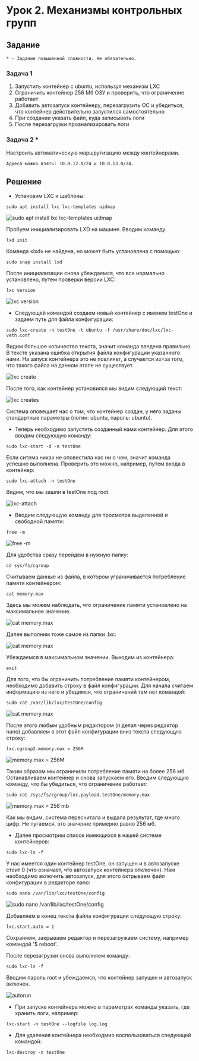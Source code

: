 # Урок 2. Механизмы контрольных групп

## Задание

```
* - Задание повышенной сложности. Не обязательно.
```

### Задача 1

1) Запустить контейнер с ubuntu, используя механизм LXC
2) Ограничить контейнер 256 Мб ОЗУ и проверить, что ограничение работает
3) Добавить автозапуск контейнеру, перезагрузить ОС и убедиться, что контейнер действительно запустился самостоятельно
4) При создании указать файл, куда записывать логи
5) После перезагрузки проанализировать логи

### Задача 2 *

Настроить автоматическую маршрутизацию между контейнерами.

```
Адреса можно взять: 10.0.12.0/24 и 10.0.13.0/24.
```

## Решение

* Установим LXC и шаблоны:

```
sudo apt install lxc lxc-templates uidmap
```

![sudo apt install lxc lxc-templates uidmap](https://github.com/SmiTTR77/Containerization/blob/main/HW2/img/1.png)

Пробуем инициализировать LXD на машине. Вводим команду:

```
lxd init
```

Команда «lxd» не найдена, но может быть установлена с помощью:

```
sudo snap install lxd 
```

После инициализации снова убеждаемся, что все нормально установлено, путем проверки версии LXC:

```
lxc version
```

![lxc version](https://github.com/SmiTTR77/Containerization/blob/main/HW2/img/2.png)

* Следующей командой создаем новый контейнер с именем testOne и задаем путь для файла конфигурации:

```
sudo lxc-create -n testOne -t ubuntu -f /usr/share/doc/lxc/lxc-veth.conf 
```

Видим большое количество текста, значит команда введена правильно. В тексте указана ошибка открытия файла конфигурации указанного нами. На запуск контейнера это не повлияет, а случается из=за того, что такого файла на данном этапе не существует.

![lxc create](https://github.com/SmiTTR77/Containerization/blob/main/HW2/img/3.png)

После того, как контейнер установился мы видим следующий текст:

![lxc creates](https://github.com/SmiTTR77/Containerization/blob/main/HW2/img/4.png)

Система оповещает нас о том, что контейнер создан, у него заданы стандартные параметры (логин: ubuntu, пароль: ubuntu).

* Теперь необходимо запустить созданный нами контейнер. Для этого вводим следующую команду:

```
sudo lxc-start -d -n testOne
```

Если ситема никак не оповестила нас ни о чем, значит команда успешно выполнена. Проверить это можно, например, путем входа в контейнер:

```
sudo lxc-attach -n testOne
```

Видим, что мы зашли в testOne под root.

![lxc-attach](https://github.com/SmiTTR77/Containerization/blob/main/HW2/img/5.png)

* Вводим следующую команду для просмотра выделенной и свободной памяти:

```
free -m
```

![free -m](https://github.com/SmiTTR77/Containerization/blob/main/HW2/img/6.png)

Для удобства сразу перейдем в нужную папку:

```
cd sys/fs/cgroup
```

Считываем данные из файла, в котором уграничивается потребление памяти контейнером:

```
cat memory.max
```

Здесь мы можем наблюдать, что ограничение памяти установлено на максимальное значение.

![cat memory.max](https://github.com/SmiTTR77/Containerization/blob/main/HW2/img/7.png)

Далее выполним тоже самое из папки .lxc:

![cat memory.max](https://github.com/SmiTTR77/Containerization/blob/main/HW2/img/8.png)

Убеждаемся в максимальном значении. Выходим из контейнера:

```
exit
```

Для того, что бы ограничить потребление памяти контейнером, необходимо добавить строку в файл конфигурации. Для начала считаем информацию из него и убедимся, что ограничений там нет командой:

```
sudo cat /var/lib/lxc/testOne/config
```

![cat memory.max](https://github.com/SmiTTR77/Containerization/blob/main/HW2/img/9.png)

После этого любым удобным редактором (я делал через редактор nano) добавляем в этот файл конфигурации вниз текста следующую строку:

```
lxc.cgroup2.memory.max = 256M
```

![memory.max = 256M](https://github.com/SmiTTR77/Containerization/blob/main/HW2/img/10.png)

Таким образом мы ограничили потребление памяти на более 256 мб.
Останавливаем контейнер и снова запускаем его.
Вводим следующую команду, что бы убедиться, что ограничение работает:

```
sudo cat /sys/fs/cgroup/lxc.payload.testOne/memory.max
```

![memory.max = 256 mb](https://github.com/SmiTTR77/Containerization/blob/main/HW2/img/11.png)

Как мы видим, система пересчитала и выдала результат, где много цифр. Не пугаемся, это значение примерно равно 256 мб.

* Далее просмотрим список имеющихся в нашей системе контейнеров:

```
sudo lxc-ls -f
```

 У нас имеется один контейнер testOne, он запущен и в автозапуске стоит 0 (что означает, что автозапуск контейнера отключен).
 Нам необходимо включить автозапуск, для этого октрываем файл конфигурации в редакторе nano:

```
sudo nano /var/lib/lxc/testOne/config
```

![sudo nano /var/lib/lxc/testOne/config](https://github.com/SmiTTR77/Containerization/blob/main/HW2/img/12.png)

Добавляем в конец текста файла конфигурации следующую строку:

```
lxc.start.auto = 1
```

Сохраняем, закрываем редактор и перезагружаем систему, например командой '$ reboot'.

После перезагрузки снова выполняем команду:

```
sudo lxc-ls -f
```

Вводим пароль root и убеждаемся, что контейнер запущен и автозапуск включен.

![autorun](https://github.com/SmiTTR77/Containerization/blob/main/HW2/img/13.png)

* При запуске контейнера можно в параметрах команды указать, где хранить логи, например:

```
lxc-start -n testOne --logfile log.log
```

* Для удаления контейнера необходмио воспользоваться следующей командой:

```
lxc-destroy -n testOne
```
